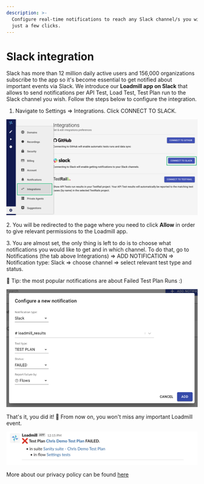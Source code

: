 ```yaml
---
description: >-
  Configure real-time notifications to reach any Slack channel/s you wish in
  just a few clicks.
---
```


# Slack integration

Slack has more than 12 million daily active users and 156,000 organizations subscribe to the app so it's become essential to get notified about important events via Slack. We introduce our **Loadmill app on Slack** that allows to send notifications per API Test, Load Test, Test Plan run to the Slack channel you wish. Follow the steps below to configure the integration.

1. Navigate to Settings => Integrations. Click CONNECT TO SLACK.

![](<../.gitbook/assets/Screenshot (45).png>)

&#x20;2\. You will be redirected to the page where you need to click **Allow** in order to give relevant permissions to the Loadmill app.

3\. You are almost set, the only thing is left to do is to choose what notifications you would like to get and in which channel. To do that, go to Notifications (the tab above Integrations) => ADD NOTIFICATION => Notification type: Slack => choose channel => select relevant test type and status.

&#x20;🧠 Tip: the most popular notifications are about Failed Test Plan Runs :)&#x20;

![](<../.gitbook/assets/image (51) (2).png>)

That's it, you did it! 🎉 From now on, you won't miss any important Loadmill event.

![Loadmill notification in Slack](../.gitbook/assets/screen-shot-2021-07-14-at-12.16.21.png)

More about our privacy policy can be found [here](https://app.loadmill.com/assets/privacy-policy.pdf)
